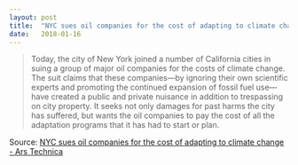 ```yaml
---
layout: post
title:  "NYC sues oil companies for the cost of adapting to climate change"
date:   2018-01-16
---
```


> Today, the city of New York joined a number of California cities in suing a group of major oil companies for the costs of climate change. The suit claims that these companies—by ignoring their own scientific experts and promoting the continued expansion of fossil fuel use—have created a public and private nuisance in addition to trespassing on city property. It seeks not only damages for past harms the city has suffered, but wants the oil companies to pay the cost of all the adaptation programs that it has had to start or plan.

Source: [NYC sues oil companies for the cost of adapting to climate change - Ars Technica](https://arstechnica.com/tech-policy/2018/01/nyc-sues-oil-companies-for-the-cost-of-adapting-to-climate-change/)
